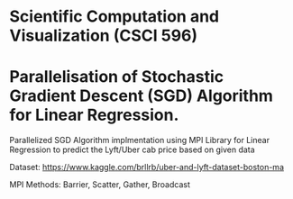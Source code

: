 # Scientific Computation and Visualization (CSCI 596)
# Parallelisation of Stochastic Gradient Descent (SGD) Algorithm for Linear Regression.

Parallelized SGD Algorithm implmentation using MPI Library for Linear Regression to predict the Lyft/Uber cab price based on given data 

Dataset: 
https://www.kaggle.com/brllrb/uber-and-lyft-dataset-boston-ma

MPI Methods:
Barrier, Scatter, Gather, Broadcast
